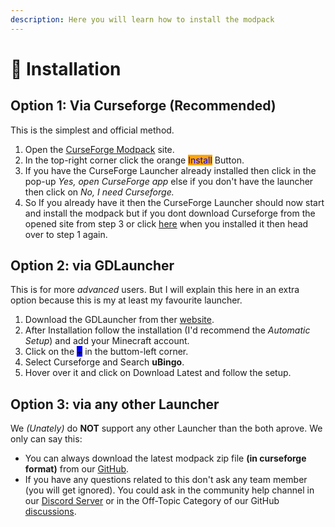 ```yaml
---
description: Here you will learn how to install the modpack
---
```


# 🎒 Installation

## Option 1: Via Curseforge (Recommended)

This is the simplest and official method.

1. Open the [CurseForge Modpack](https://www.curseforge.com/minecraft/modpacks/ubingo) site.
2. In the top-right corner click the orange <mark style="color:blue;background-color:orange;">Install</mark> Button.&#x20;
3. If you have the CurseForge Launcher already installed then click in the pop-up _Yes, open CurseForge app_ else if you don't have the launcher then click on _No, I need Curseforge._
4. So If you already have it then the CurseForge Launcher should now start and install the modpack but if you dont download Curseforge from the opened site from step 3 or click [here](https://download.curseforge.com) when you installed it then head over to step 1 again.&#x20;

## Option 2: via GDLauncher

This is for more _advanced_ users. But I will explain this here in an extra option because this is my at least my favourite launcher.

1. Download the GDLauncher from ther [website](https://gdevs.io).
2. After Installation follow the installation (I'd recommend the _Automatic Setup_) and add your Minecraft account.
3. Click on the <mark style="background-color:blue;">+</mark> in the buttom-left corner.
4. Select Curseforge and Search **uBingo**.
5. Hover over it and click on Download Latest and follow the setup.

## Option 3: via any other Launcher

We _(Unately)_ do **NOT** support any other Launcher than the both aprove. We only can say this:

* You can always download the latest modpack zip file **(in curseforge format)** from our [GitHub](https://github.com/Unately/uBingo/releases/latest).
* If you have any questions related to this don't ask any team member (you will get ignored). You could ask in the community help channel in our [Discord Server](https://discord.gg/msqZF3ZQ84) or in the Off-Topic Category of our GitHub [discussions](https://github.com/Unately/uBingo/discussions/categories/off-topic).

